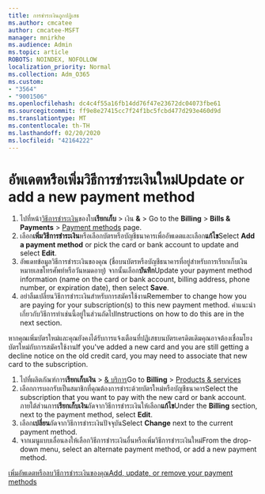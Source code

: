 ```yaml
---
title: การชำระเงินถูกปฏิเสธ
ms.author: cmcatee
author: cmcatee-MSFT
manager: mnirkhe
ms.audience: Admin
ms.topic: article
ROBOTS: NOINDEX, NOFOLLOW
localization_priority: Normal
ms.collection: Adm_O365
ms.custom:
- "3564"
- "9001506"
ms.openlocfilehash: dc4c4f55a16fb14dd76f47e23672dc04073fbe61
ms.sourcegitcommit: ff9e8e27415cc7f24f1bc5fcbd477d293e460d9d
ms.translationtype: MT
ms.contentlocale: th-TH
ms.lasthandoff: 02/20/2020
ms.locfileid: "42164222"
---
```

# <a name="update-or-add-a-new-payment-method"></a><span data-ttu-id="93669-102">อัพเดตหรือเพิ่มวิธีการชำระเงินใหม่</span><span class="sxs-lookup"><span data-stu-id="93669-102">Update or add a new payment method</span></span>

1. <span data-ttu-id="93669-103">ไปที่หน้า<a href="https://go.microsoft.com/fwlink/p/?linkid=2018806" target="_blank">วิธีการชำระเงิน</a>ของใบ**เรียกเก็บ** > เงิน **&** > </span><span class="sxs-lookup"><span data-stu-id="93669-103">Go to the **Billing** > **Bills & Payments** > <a href="https://go.microsoft.com/fwlink/p/?linkid=2018806" target="_blank">Payment methods</a> page.</span></span>
2. <span data-ttu-id="93669-104">เลือก**เพิ่มวิธีการชำระเงิน**หรือเลือกบัตรหรือบัญชีธนาคารเพื่ออัพเดตและเลือก**แก้ไข**</span><span class="sxs-lookup"><span data-stu-id="93669-104">Select **Add a payment method** or pick the card or bank account to update and select **Edit**.</span></span>
3. <span data-ttu-id="93669-105">อัพเดทข้อมูลวิธีการชำระเงินของคุณ (ชื่อบนบัตรหรือบัญชีธนาคารที่อยู่สำหรับการเรียกเก็บเงินหมายเลขโทรศัพท์หรือวันหมดอายุ) จากนั้นเลือก**บันทึก**</span><span class="sxs-lookup"><span data-stu-id="93669-105">Update your payment method information (name on the card or bank account, billing address, phone number, or expiration date), then select **Save**.</span></span>
4. <span data-ttu-id="93669-106">อย่าลืมเปลี่ยนวิธีการชำระเงินสำหรับการสมัครใช้งาน</span><span class="sxs-lookup"><span data-stu-id="93669-106">Remember to change how you are paying for your subscription(s) to this new payment method.</span></span> <span data-ttu-id="93669-107">คำแนะนำเกี่ยวกับวิธีการทำเช่นนี้อยู่ในส่วนถัดไป</span><span class="sxs-lookup"><span data-stu-id="93669-107">Instructions on how to do this are in the next section.</span></span>

<span data-ttu-id="93669-108">หากคุณเพิ่มบัตรใหม่และคุณยังคงได้รับการแจ้งเตือนที่ปฏิเสธบนบัตรเครดิตเดิมคุณอาจต้องเชื่อมโยงบัตรใหม่กับการสมัครใช้งาน</span><span class="sxs-lookup"><span data-stu-id="93669-108">If you've added a new card and you are still getting a decline notice on the old credit card, you may need to associate that new card to the subscription.</span></span>

1. <span data-ttu-id="93669-109">ไปที่ผลิตภัณฑ์การ**เรียกเก็บเงิน** > <a href="https://go.microsoft.com/fwlink/p/?linkid=842054" target="_blank">& บริการ</a></span><span class="sxs-lookup"><span data-stu-id="93669-109">Go to **Billing** > <a href="https://go.microsoft.com/fwlink/p/?linkid=842054" target="_blank">Products & services</a></span></span>
2. <span data-ttu-id="93669-110">เลือกการบอกรับเป็นสมาชิกที่คุณต้องการชำระด้วยบัตรใหม่หรือบัญชีธนาคาร</span><span class="sxs-lookup"><span data-stu-id="93669-110">Select the subscription that you want to pay with the new card or bank account.</span></span> <span data-ttu-id="93669-111">ภายใต้ส่วนการ**เรียกเก็บเงิน**ถัดจากวิธีการชำระเงินให้เลือก**แก้ไข**</span><span class="sxs-lookup"><span data-stu-id="93669-111">Under the **Billing** section, next to the payment method, select **Edit**.</span></span>
3. <span data-ttu-id="93669-112">เลือก**เปลี่ยน**ถัดจากวิธีการชำระเงินปัจจุบัน</span><span class="sxs-lookup"><span data-stu-id="93669-112">Select **Change** next to the current payment method.</span></span>
4. <span data-ttu-id="93669-113">จากเมนูแบบเลื่อนลงให้เลือกวิธีการชำระเงินอื่นหรือเพิ่มวิธีการชำระเงินใหม่</span><span class="sxs-lookup"><span data-stu-id="93669-113">From the drop-down menu, select an alternate payment method, or add a new payment method.</span></span>

[<span data-ttu-id="93669-114">เพิ่มอัพเดตหรือลบวิธีการชำระเงินของคุณ</span><span class="sxs-lookup"><span data-stu-id="93669-114">Add, update, or remove your payment methods</span></span>](https://go.microsoft.com/fwlink/?linkid=2118133)